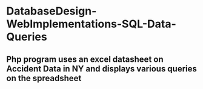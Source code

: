 # DatabaseDesign-WebImplementations-SQL-Data-Queries

## Php program uses an excel datasheet on Accident Data in NY and displays various queries on the spreadsheet
